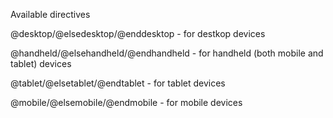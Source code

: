 Available directives

@desktop/@elsedesktop/@enddesktop - for destkop devices

@handheld/@elsehandheld/@endhandheld - for handheld (both mobile and tablet) devices

@tablet/@elsetablet/@endtablet - for tablet devices

@mobile/@elsemobile/@endmobile - for mobile devices